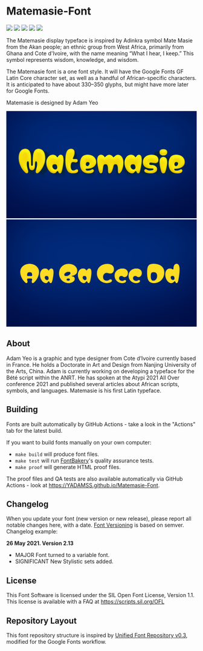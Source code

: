 # Matemasie-Font

[![][Fontbakery]](https://YADAMSS.github.io/Matemasie-Font/fontbakery/fontbakery-report.html)
[![][Universal]](https://YADAMSS.github.io/Matemasie-Font/fontbakery/fontbakery-report.html)
[![][GF Profile]](https://YADAMSS.github.io/Matemasie-Font/fontbakery/fontbakery-report.html)
[![][Outline Correctness]](https://YADAMSS.github.io/Matemasie-Font/fontbakery/fontbakery-report.html)
[![][Shaping]](https://YADAMSS.github.io/Matemasie-Font/fontbakery/fontbakery-report.html)

[Fontbakery]: https://img.shields.io/endpoint?url=https%3A%2F%2Fraw.githubusercontent.com%2FYADAMSS%2FMatemasie-Font%2Fgh-pages%2Fbadges%2Foverall.json
[GF Profile]: https://img.shields.io/endpoint?url=https%3A%2F%2Fraw.githubusercontent.com%2FYADAMSS%2FMatemasie-Font%2Fgh-pages%2Fbadges%2FGoogleFonts.json
[Outline Correctness]: https://img.shields.io/endpoint?url=https%3A%2F%2Fraw.githubusercontent.com%2FYADAMSS%2FMatemasie-Font%2Fgh-pages%2Fbadges%2FOutlineCorrectnessChecks.json
[Shaping]: https://img.shields.io/endpoint?url=https%3A%2F%2Fraw.githubusercontent.com%2FYADAMSS%2FMatemasie-Font%2Fgh-pages%2Fbadges%2FShapingChecks.json
[Universal]: https://img.shields.io/endpoint?url=https%3A%2F%2Fraw.githubusercontent.com%2FYADAMSS%2FMatemasie-Font%2Fgh-pages%2Fbadges%2FUniversal.json

The Matemasie display typeface is inspired by  Adinkra symbol Mate Masie from the Akan people; an ethnic group from West Africa, primarily from Ghana and Cote d'Ivoire, with the name meaning “What I hear, I keep.” This symbol represents wisdom, knowledge, and wisdom.

The Matemasie font is a one font style. It will have the Google Fonts GF Latin Core character set, as well as a handful of African-specific characters. It is anticipated to have about 330–350 glyphs, but might have more later for Google Fonts.

Matemasie is designed by Adam Yeo

![Sample Image](https://github.com/YADAMSS/Matemasie-Font/blob/f06b6bf683c3c8f166d39b6a6c9971d2edf5bd85/documentation/matemasie_cover.jpg)
![Sample Image](https://github.com/YADAMSS/Matemasie-Font/blob/f4bc06678658c105d84c881b201b212b025b5c7b/documentation/matemasie_cover2.jpg)

## About

Adam Yeo is a graphic and type designer from Cote d’Ivoire currently based in France. He holds a Doctorate in Art and Design from Nanjing University of the Arts, China. Adam is currently working on developing a typeface for the Bété script within the  ANRT.
He has spoken at the Atypi 2021 All Over conference 2021 and published several articles about African scripts, symbols, and languages. Matemasie is his first Latin typeface.

## Building

Fonts are built automatically by GitHub Actions - take a look in the "Actions" tab for the latest build.

If you want to build fonts manually on your own computer:

* `make build` will produce font files.
* `make test` will run [FontBakery](https://github.com/googlefonts/fontbakery)'s quality assurance tests.
* `make proof` will generate HTML proof files.

The proof files and QA tests are also available automatically via GitHub Actions - look at https://YADAMSS.github.io/Matemasie-Font.

## Changelog

When you update your font (new version or new release), please report all notable changes here, with a date.
[Font Versioning](https://github.com/googlefonts/gf-docs/tree/main/Spec#font-versioning) is based on semver. 
Changelog example:

**26 May 2021. Version 2.13**
- MAJOR Font turned to a variable font.
- SIGNIFICANT New Stylistic sets added.

## License

This Font Software is licensed under the SIL Open Font License, Version 1.1.
This license is available with a FAQ at
https://scripts.sil.org/OFL

## Repository Layout

This font repository structure is inspired by [Unified Font Repository v0.3](https://github.com/unified-font-repository/Unified-Font-Repository), modified for the Google Fonts workflow.
